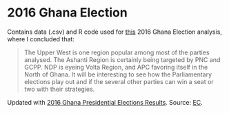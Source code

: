 # 2016 Ghana Election
 Contains data (.csv) and R code used for [this](https://medium.com/simpleeconomics/facts-about-ghanas-parliamentary-candidates-and-regions-political-parties-are-hoping-to-win-seats-6a7a0b1f9c7b?source=collection_home---6------2-----------) 2016 Ghana Election analysis, where I concluded that:

>The Upper West is one region popular among most of the parties analysed. The Ashanti Region is certainly being targeted by PNC and GCPP. NDP is eyeing Volta Region, and APC favoring itself in the North of Ghana. 
It will be interesting to see how the Parliamentary elections play out and if the several other parties can win a seat or two with their strategies.
 
 Updated with [2016 Ghana Presidential Elections Results](https://github.com/DavidQuartey/Ghana2016Election/blob/master/ghana_parliamentary_candidates_2016.csv). Source: [EC](http://ec.gov.gh).
